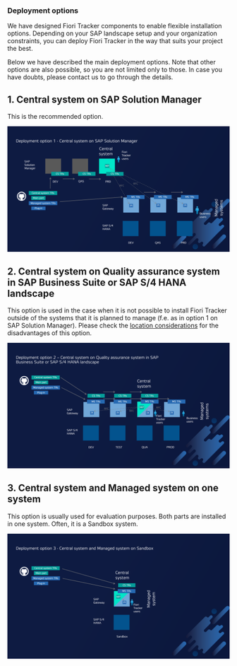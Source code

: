 ### Deployment options

We have designed Fiori Tracker components to enable flexible installation options. Depending on your SAP landscape setup and your organization constraints, you can deploy Fiori Tracker in the way that suits your project the best.

Below we have described the main deployment options. Note that other options are also possible, so you are not limited only to those. In case you have doubts, please contact us to go through the details.

## 1. Central system on SAP Solution Manager

This is the recommended option.

![](res/option1.png)

## 2. Central system on Quality assurance system in SAP Business Suite or SAP S/4 HANA landscape

This option is used in the case when it is not possible to install Fiori Tracker outside of the systems that it is planned to manage (f.e. as in option 1 on SAP Solution Manager). Please check the [location considerations](/deployment/location.md) for the disadvantages of this option.

![](res/option2.png)

## 3. Central system and Managed system on one system

This option is usually used for evaluation purposes. Both parts are installed in one system. Often, it is a Sandbox system.

![](res/option3.png)

